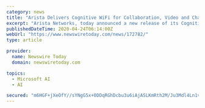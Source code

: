 ```yaml
---
category: news
title: "Arista Delivers Cognitive WiFi for Collaboration, Video and Chat Applications"
excerpt: "Arista Networks, today announced a new release of its Cognitive WiFi software that seamlessly delivers intelligent application identification, performance optimization, automated troubleshooting and location services ... Zoom and Microsoft Team video ..."
publishedDateTime: 2020-04-24T06:14:00Z
webUrl: "https://www.newswiretoday.com/news/172782/"
type: article

provider:
  name: Newswire Today
  domain: newswiretoday.com

topics:
  - Microsoft AI
  - AI

secured: "m6HGF+jXeOfY//sYNgG5x+0DDqRGhDcbu3u6iAjASLKmRth2M/Ju3Mdl4Ln1vmS7FXcCw+6+Gqgt2kKxVfBnMMQ4qT1WRG/X5sJr3VpFWFM8nrEtJoVogRNfV0PglWz9wQLhyKYhxrT+PnZjEnJqIo/56klP2u9NanoPG1nrLKlIH99Rb/QNC4Fpn07KaJjI94oMFRUnE0nhy6kJy+3/vRNUXImptO28kgNNON2aEWAgTHruanKDrNI9rgo77IKh3NTpNzr/ZlpyTddqY5JzipihkQ751ZzmkXZ8RhxDZt6NifZc6ZnMkRsFUU7leFEd;RqZqIhSISrpU7Mg5bPzoug=="
---
```


